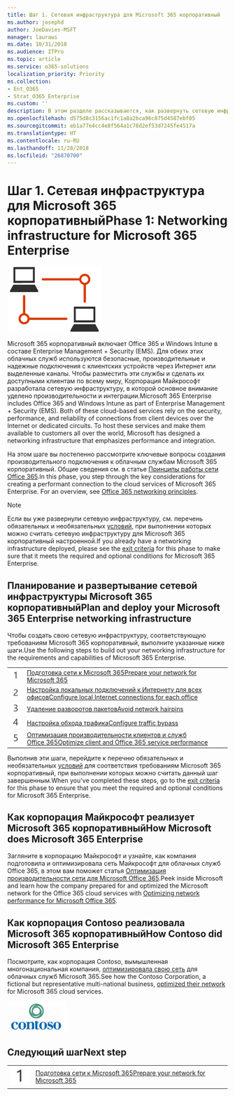 ```yaml
---
title: Шаг 1. Сетевая инфраструктура для Microsoft 365 корпоративный
ms.author: josephd
author: JoeDavies-MSFT
manager: laurawi
ms.date: 10/31/2018
ms.audience: ITPro
ms.topic: article
ms.service: o365-solutions
localization_priority: Priority
ms.collection:
- Ent_O365
- Strat_O365_Enterprise
ms.custom: ''
description: В этом разделе рассказывается, как развернуть сетевую инфраструктуру для Microsoft 365 корпоративный.
ms.openlocfilehash: d575d8c3156ac1fc1a8a2bca96c875d4587ebf05
ms.sourcegitcommit: eb1a77e4cc4e8f564a1c78d2ef53d7245fe4517a
ms.translationtype: HT
ms.contentlocale: ru-RU
ms.lasthandoff: 11/28/2018
ms.locfileid: "26870700"
---
```

# <a name="phase-1-networking-infrastructure-for-microsoft-365-enterprise"></a><span data-ttu-id="a8132-103">Шаг 1. Сетевая инфраструктура для Microsoft 365 корпоративный</span><span class="sxs-lookup"><span data-stu-id="a8132-103">Phase 1: Networking infrastructure for Microsoft 365 Enterprise</span></span>

![](./media/deploy-foundation-infrastructure/networking_icon.png)

<span data-ttu-id="a8132-p101">Microsoft 365 корпоративный включает Office 365 и Windows Intune в составе Enterprise Management + Security (EMS). Для обеих этих облачных служб используются безопасные, производительные и надежные подключения с клиентских устройств через Интернет или выделенные каналы. Чтобы разместить эти службы и сделать их доступными клиентам по всему миру, Корпорация Майкрософт разработала сетевую инфраструктуру, в которой основное внимание уделено производительности и интеграции.</span><span class="sxs-lookup"><span data-stu-id="a8132-p101">Microsoft 365 Enterprise includes Office 365 and Windows Intune as part of Enterprise Management + Security (EMS). Both of these cloud-based services rely on the security, performance, and reliability of connections from client devices over the Internet or dedicated circuits. To host these services and make them available to customers all over the world, Microsoft has designed a networking infrastructure that emphasizes performance and integration.</span></span> 

<span data-ttu-id="a8132-p102">На этом шаге вы постепенно рассмотрите ключевые вопросы создания производительного подключения к облачным службам Microsoft 365 корпоративный. Общие сведения см. в статье [Принципы работы сети Office 365](https://techcommunity.microsoft.com/t5/Office-365-Blog/Getting-the-best-connectivity-and-performance-in-Office-365/ba-p/124694).</span><span class="sxs-lookup"><span data-stu-id="a8132-p102">In this phase, you step through the key considerations for creating a performant connection to the cloud services of Microsoft 365 Enterprise. For an overview, see [Office 365 networking principles](https://techcommunity.microsoft.com/t5/Office-365-Blog/Getting-the-best-connectivity-and-performance-in-Office-365/ba-p/124694).</span></span>

>[!Note]
><span data-ttu-id="a8132-109">Если вы уже развернули сетевую инфраструктуру, см. перечень обязательных и необязательных [условий](networking-exit-criteria.md), при выполнении которых можно считать сетевую инфраструктуру для Microsoft 365 корпоративный настроенной.</span><span class="sxs-lookup"><span data-stu-id="a8132-109">If you already have a networking infrastructure deployed, please see the [exit criteria](networking-exit-criteria.md) for this phase to make sure that it meets the required and optional conditions for Microsoft 365 Enterprise.</span></span>

## <a name="plan-and-deploy-your-microsoft-365-enterprise-networking-infrastructure"></a><span data-ttu-id="a8132-110">Планирование и развертывание сетевой инфраструктуры Microsoft 365 корпоративный</span><span class="sxs-lookup"><span data-stu-id="a8132-110">Plan and deploy your Microsoft 365 Enterprise networking infrastructure</span></span> 

<span data-ttu-id="a8132-111">Чтобы создать свою сетевую инфраструктуру, соответствующую требованиям Microsoft 365 корпоративный, выполните указанные ниже шаги.</span><span class="sxs-lookup"><span data-stu-id="a8132-111">Use the following steps to build out your networking infrastructure for the requirements and capabilities of Microsoft 365 Enterprise.</span></span>

|||
|:-------|:-----|
|![](./media/stepnumbers/Step1.png)|[<span data-ttu-id="a8132-112">Подготовка сети к Microsoft 365</span><span class="sxs-lookup"><span data-stu-id="a8132-112">Prepare your network for Microsoft 365</span></span>](networking-provide-bandwidth-cloud-services.md)|
|![](./media/stepnumbers/Step2.png)|[<span data-ttu-id="a8132-113">Настройка локальных подключений к Интернету для всех офисов</span><span class="sxs-lookup"><span data-stu-id="a8132-113">Configure local Internet connections for each office</span></span>](networking-dns-resolution-same-location.md)|
|![](./media/stepnumbers/Step3.png)|[<span data-ttu-id="a8132-114">Удаление разворотов пакетов</span><span class="sxs-lookup"><span data-stu-id="a8132-114">Avoid network hairpins</span></span>](networking-avoid-network-hairpins.md)|
|![](./media/stepnumbers/Step4.png)|[<span data-ttu-id="a8132-115">Настройка обхода трафика</span><span class="sxs-lookup"><span data-stu-id="a8132-115">Configure traffic bypass</span></span>](networking-configure-proxies-firewalls.md)|
|![](./media/stepnumbers/Step5.png)|[<span data-ttu-id="a8132-116">Оптимизация производительности клиентов и служб Office 365</span><span class="sxs-lookup"><span data-stu-id="a8132-116">Optimize client and Office 365 service performance</span></span>](networking-optimize-tcp-performance.md)|


<span data-ttu-id="a8132-117">Выполнив эти шаги, перейдите к перечню обязательных и необязательных [условий](networking-exit-criteria.md) для соответствия требованиям Microsoft 365 корпоративный, при выполнении которых можно считать данный шаг завершенным.</span><span class="sxs-lookup"><span data-stu-id="a8132-117">When you've completed these steps, go to the [exit criteria](networking-exit-criteria.md) for this phase to ensure that you meet the required and optional conditions for Microsoft 365 Enterprise.</span></span>

## <a name="how-microsoft-does-microsoft-365-enterprise"></a><span data-ttu-id="a8132-118">Как корпорация Майкрософт реализует Microsoft 365 корпоративный</span><span class="sxs-lookup"><span data-stu-id="a8132-118">How Microsoft does Microsoft 365 Enterprise</span></span>

<span data-ttu-id="a8132-119">Загляните в корпорацию Майкрософт и узнайте, как компания подготовила и оптимизировала сеть Майкрософт для облачных служб Office 365, в этом вам поможет статья [Оптимизация производительности сети для Microsoft Office 365](https://www.microsoft.com/itshowcase/Article/Content/631/Optimizing-network-performance-for-Microsoft-Office-365).</span><span class="sxs-lookup"><span data-stu-id="a8132-119">Peek inside Microsoft and learn how the company prepared for and optimized the Microsoft network for the Office 365 cloud services with [Optimizing network performance for Microsoft Office 365](https://www.microsoft.com/itshowcase/Article/Content/631/Optimizing-network-performance-for-Microsoft-Office-365).</span></span>

## <a name="how-contoso-did-microsoft-365-enterprise"></a><span data-ttu-id="a8132-120">Как корпорация Contoso реализовала Microsoft 365 корпоративный</span><span class="sxs-lookup"><span data-stu-id="a8132-120">How Contoso did Microsoft 365 Enterprise</span></span>

<span data-ttu-id="a8132-121">Посмотрите, как корпорация Contoso, вымышленная многонациональная компания, [оптимизировала свою сеть](contoso-networking.md) для облачных служб Microsoft 365.</span><span class="sxs-lookup"><span data-stu-id="a8132-121">See how the Contoso Corporation, a fictional but representative multi-national business, [optimized their network](contoso-networking.md) for Microsoft 365 cloud services.</span></span>

![](./media/contoso-overview/contoso-icon.png)

## <a name="next-step"></a><span data-ttu-id="a8132-122">Следующий шаг</span><span class="sxs-lookup"><span data-stu-id="a8132-122">Next step</span></span>

|||
|:-------|:-----|
|![](./media/stepnumbers/Step1.png)|[<span data-ttu-id="a8132-123">Подготовка сети к Microsoft 365</span><span class="sxs-lookup"><span data-stu-id="a8132-123">Prepare your network for Microsoft 365</span></span>](networking-provide-bandwidth-cloud-services.md)|


